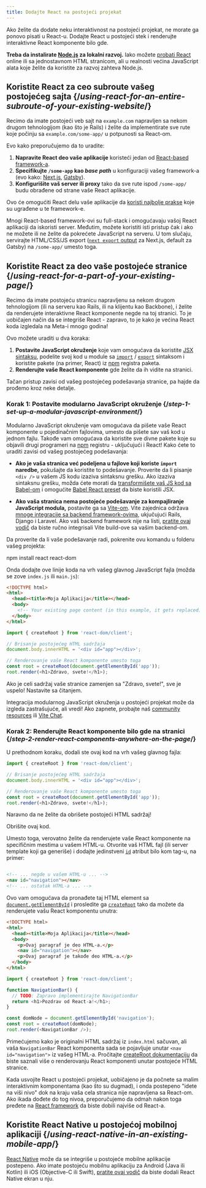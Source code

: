 ```yaml
---
title: Dodajte React na postojeći projekat
---
```


<Intro>

Ako želite da dodate neku interaktivnost na postojeći projekat, ne morate ga ponovo pisati u React-u. Dodajte React u postojeći stek i renderujte interaktivne React komponente bilo gde.

</Intro>

<Note>

**Treba da instalirate [Node.js](https://nodejs.org/en/) za lokalni razvoj.** Iako možete [probati React](/learn/installation#try-react) online ili sa jednostavnom HTML stranicom, ali u realnosti većina JavaScript alata koje želite da koristite za razvoj zahteva Node.js.

</Note>

## Koristite React za ceo subroute vašeg postojećeg sajta {/*using-react-for-an-entire-subroute-of-your-existing-website*/}

Recimo da imate postojeći veb sajt na `example.com` napravljen sa nekom drugom tehnologijom (kao što je Rails) i želite da implementirate sve rute koje počinju sa `example.com/some-app/` u potpunosti sa React-om.

Evo kako preporučujemo da to uradite:

1. **Napravite React deo vaše aplikacije** koristeći jedan od [React-based framework-a](/learn/start-a-new-react-project).
2. **Specifikujte `/some-app` kao *base path*** u konfiguraciji vašeg framework-a (evo kako: [Next.js](https://nextjs.org/docs/api-reference/next.config.js/basepath), [Gatsby](https://www.gatsbyjs.com/docs/how-to/previews-deploys-hosting/path-prefix/)).
3. **Konfigurišite vaš server ili proxy** tako da sve rute ispod `/some-app/` budu obrađene od strane vaše React aplikacije.

Ovo će omogućiti React delu vaše aplikacije da [koristi najbolje prakse](/learn/start-a-new-react-project#can-i-use-react-without-a-framework) koje su ugrađene u te framework-e.

Mnogi React-based framework-ovi su full-stack i omogućavaju vašoj React aplikaciji da iskoristi server. Međutim, možete koristiti isti pristup čak i ako ne možete ili ne želite da pokrećete JavaScript na serveru. U tom slučaju, servirajte HTML/CSS/JS export ([`next export` output](https://nextjs.org/docs/advanced-features/static-html-export) za Next.js, default za Gatsby) na `/some-app/` umesto toga.

## Koristite React za deo vaše postojeće stranice {/*using-react-for-a-part-of-your-existing-page*/}

Recimo da imate postojeću stranicu napravljenu sa nekom drugom tehnologijom (ili na serveru kao Rails, ili na klijentu kao Backbone), i želite da renderujete interaktivne React komponente negde na toj stranici. To je uobičajen način da se integriše React - zapravo, to je kako je većina React koda izgledala na Meta-i mnogo godina!

Ovo možete uraditi u dva koraka:

1. **Postavite JavaScript okruženje** koje vam omogućava da koristite [JSX sintaksu](/learn/writing-markup-with-jsx), podelite svoj kod u module sa [`import`](https://developer.mozilla.org/en-US/docs/Web/JavaScript/Reference/Statements/import) / [`export`](https://developer.mozilla.org/en-US/docs/Web/JavaScript/Reference/Statements/export) sintaksom i koristite pakete (na primer, React) iz [npm](https://www.npmjs.com/) registra paketa.
2. **Renderujte vaše React komponente** gde želite da ih vidite na stranici.

Tačan pristup zavisi od vašeg postojećeg podešavanja stranice, pa hajde da prođemo kroz neke detalje.

### Korak 1: Postavite modularno JavaScript okruženje {/*step-1-set-up-a-modular-javascript-environment*/}

Modularno JavaScript okruženje vam omogućava da pišete vaše React komponente u pojedinačnim fajlovima, umesto da pišete sav vaš kod u jednom fajlu. Takođe vam omogućava da koristite sve divne pakete koje su objavili drugi programeri na [npm](https://www.npmjs.com/) registru - uključujući i React! Kako ćete to uraditi zavisi od vašeg postojećeg podešavanja:

* **Ako je vaša stranica već podeljena u fajlove koji koriste `import` naredbe,** pokušajte da koristite to podešavanje. Proverite da li pisanje `<div />` u vašem JS kodu izaziva sintaksnu grešku. Ako izaziva sintaksnu grešku, možda ćete morati da [transformišete vaš JS kod sa Babel-om](https://babeljs.io/setup) i omogućite [Babel React preset](https://babeljs.io/docs/babel-preset-react) da biste koristili JSX.

* **Ako vaša stranica nema postojeće podešavanje za kompajliranje JavaScript modula,** postavite ga sa [Vite-om](https://vitejs.dev/). Vite zajednica održava [mnoge integracije sa backend framework-ovima](<https://github.com/vitejs/awesome-vite#integrations-with-backends>), ukjučujući Rails, Django i Laravel. Ako vaš backend framework nije na listi, [pratite ovaj vodič](https://vitejs.dev/guide/backend-integration.html) da biste ručno integrisali Vite build-ove sa vašim backend-om.

Da proverite da li vaše podešavanje radi, pokrenite ovu komandu u folderu vašeg projekta:

<TerminalBlock>
npm install react react-dom
</TerminalBlock>

Onda dodajte ove linije koda na vrh vašeg glavnog JavaScript fajla (možda se zove `index.js` ili `main.js`):

<Sandpack>

```html index.html hidden
<!DOCTYPE html>
<html>
  <head><title>Moja Aplikacija</title></head>
  <body>
    <!-- Your existing page content (in this example, it gets replaced) -->
  </body>
</html>
```

```js src/index.js active
import { createRoot } from 'react-dom/client';

// Brisanje postojećeg HTML sadržaja
document.body.innerHTML = '<div id="app"></div>';

// Renderovanje vaše React komponente umesto toga
const root = createRoot(document.getElementById('app'));
root.render(<h1>Zdravo, svete!</h1>);
```

</Sandpack>

Ako je celi sadržaj vaše stranice zamenjen sa "Zdravo, svete!", sve je uspelo! Nastavite sa čitanjem.

<Note>

Integracija modularnog JavaScript okruženja u postojeći projekat može da izgleda zastrašujuće, ali vredi! Ako zapnete, probajte naš [community resources](/community) ili [Vite Chat](https://chat.vitejs.dev/).

</Note>

### Korak 2: Renderujte React komponente bilo gde na stranici {/*step-2-render-react-components-anywhere-on-the-page*/}

U prethodnom koraku, dodali ste ovaj kod na vrh vašeg glavnog fajla:


```js
import { createRoot } from 'react-dom/client';

// Brisanje postojećeg HTML sadržaja
document.body.innerHTML = '<div id="app"></div>';

// Renderovanje vaše React komponente umesto toga
const root = createRoot(document.getElementById('app'));
root.render(<h1>Zdravo, svete!</h1>);
```

Naravno da ne želite da obrišete postojeći HTML sadržaj!

Obrišite ovaj kod.

Umesto toga, verovatno želite da renderujete vaše React komponente na specifičnim mestima u vašem HTML-u. Otvorite vaš HTML fajl (ili server template koji ga generiše) i dodajte jedinstveni [`id`](https://developer.mozilla.org/en-US/docs/Web/HTML/Global_attributes/id) atribut bilo kom tag-u, na primer:

```html

<!-- ... negde u vašem HTML-u ... -->
<nav id="navigation"></nav>
<!-- ... ostatak HTML-a ... -->
```

Ovo vam omogućava da pronađete taj HTML element sa [`document.getElementById`](https://developer.mozilla.org/en-US/docs/Web/API/Document/getElementById) i prosledite ga [`createRoot`](/reference/react-dom/client/createRoot) tako da možete da renderujete vašu React komponentu unutra:

<Sandpack>

```html index.html
<!DOCTYPE html>
<html>
  <head><title>Moja Aplikacija</title></head>
  <body>
    <p>Ovaj paragraf je deo HTML-a.</p>
    <nav id="navigation"></nav>
    <p>Ovaj paragraf je takođe deo HTML-a.</p>
  </body>
</html>
```

```js src/index.js active
import { createRoot } from 'react-dom/client';

function NavigationBar() {
  // TODO: Zapravo implementirajte NavigationBar
  return <h1>Pozdrav od React-a!</h1>;
}

const domNode = document.getElementById('navigation');
const root = createRoot(domNode);
root.render(<NavigationBar />);
```

</Sandpack>

Primećujemo kako je originalni HTML sadržaj iz `index.html` sačuvan, ali vaša `NavigationBar` React komponenta sada se pojavljuje unutar `<nav id="navigation">` iz vašeg HTML-a. Pročitajte [createRoot dokumentaciju](/reference/react-dom/client/createRoot#rendering-a-page-partially-built-with-react) da biste saznali više o renderovanju React komponenti unutar postojeće HTML stranice.

Kada usvojite React u postojeći projekat, uobičajeno je da počnete sa malim interaktivnim komponentama (kao što su dugmad), i onda postepeno "idete na viši nivo" dok na kraju vaša cela stranica nije napravljena sa React-om. Ako ikada dođete do tog nivoa, preporučujemo da odmah nakon toga pređete na [React framework](/learn/start-a-new-react-project) da biste dobili najviše od React-a.

## Koristite React Native u postojećoj mobilnoj aplikaciji {/*using-react-native-in-an-existing-mobile-app*/}

[React Native](https://reactnative.dev/) može da se integriše u postojeće mobilne aplikacije postepeno. Ako imate postojeću mobilnu aplikaciju za Android (Java ili Kotlin) ili iOS (Objective-C ili Swift), [pratite ovaj vodič](https://reactnative.dev/docs/integration-with-existing-apps) da biste dodali React Native ekran u nju.

